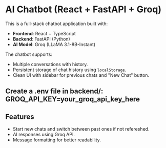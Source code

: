# AI Chatbot (React + FastAPI + Groq)

This is a full-stack chatbot application built with:
- **Frontend**: React + TypeScript
- **Backend**: FastAPI (Python)
- **AI Model**: Groq (LLaMA 3.1-8B-Instant)

The chatbot supports:
- Multiple conversations with history.
- Persistent storage of chat history using `localStorage`.
- Clean UI with sidebar for previous chats and "New Chat" button.

Create a .env file in backend/:
GROQ_API_KEY=your_groq_api_key_here
---

## Features
- Start new chats and switch between past ones if not refereshed.
- AI responses using Groq API.
- Message formatting for better readability.

